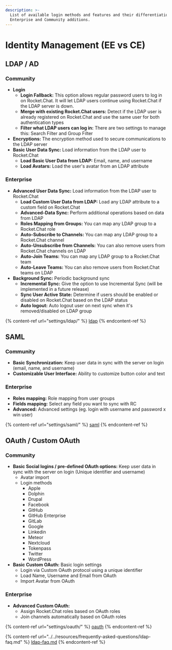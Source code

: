 ```yaml
---
description: >-
  List of available login methods and features and their differentiation for
  Enterprise and Community additions.
---
```


# Identity Management (EE vs CE)

## **LDAP / AD** <a href="#ldap3" id="ldap3"></a>

### **Community**

* **Login**
  * **Login Fallback:** This option allows regular password users to log in on Rocket.Chat. It will let LDAP users continue using Rocket.Chat if the LDAP server is down.
  * **Merge with existing Rocket.Chat users:** Detect if the LDAP user is already registered on Rocket.Chat and use the same user for both authentication types
  * **Filter what LDAP users can log in:** There are two settings to manage this: Search Filter and Group Filter
* **Encryptions:** The encryption method used to secure communications to the LDAP server
* **Basic User Data Sync:** Load information from the LDAP user to Rocket.Chat
  * **Load Basic User Data from LDAP:** Email, name, and username
  * **Load Avatars:** Load the user's avatar from an LDAP attribute

### Enterprise

* **Advanced User Data Sync:** Load information from the LDAP user to Rocket.Chat
  * **Load Custom User Data from LDAP:** Load any LDAP attribute to a custom field on Rocket.Chat
  * **Advanced-Data Sync:** Perform additional operations based on data from LDAP
  * **Roles Mapping from Groups:** You can map any LDAP group to a Rocket.Chat role
  * **Auto-Subscribe to Channels:** You can map any LDAP group to a Rocket.Chat channel
  * **Auto-Unsubscribe from Channels:** You can also remove users from Rocket.Chat channels on LDAP
  * **Auto-Join Teams:** You can map any LDAP group to a Rocket.Chat team
  * **Auto-Leave Teams:** You can also remove users from Rocket.Chat teams on LDAP
* **Background Sync:** Periodic background sync
  * **Incremental Sync:** Give the option to use Incremental Sync (will be implemented in a future release)
  * **Sync User Active State:** Determine if users should be enabled or disabled on Rocket.Chat based on the LDAP status
  * **Auto logout:** Auto logout user on next sync when it's removed/disabled on LDAP group

{% content-ref url="settings/ldap/" %}
[ldap](settings/ldap/)
{% endcontent-ref %}

## **SAML** <a href="#saml3" id="saml3"></a>

### **Community**

* **Basic Synchronization:** Keep user data in sync with the server on login (email, name, and username)
* **Customizable User Interface:** Ability to customize button color and text

### Enterprise

* **Roles mapping:** Role mapping from user groups
* **Fields mapping:** Select any field you want to sync with RC
* **Advanced:** Advanced settings (eg. login with username and password x win user)

{% content-ref url="settings/saml/" %}
[saml](settings/saml/)
{% endcontent-ref %}

## **OAuth / Custom OAuth** <a href="#oauth3" id="oauth3"></a>

### **Community**

* **Basic Social logins / pre-defined OAuth options:** Keep user data in sync with the server on login (Unique identifier and username)
  * Avatar import
  * Login methods
    * Apple
    * Dolphin
    * Drupal
    * Facebook
    * GitHub
    * GitHub Enterprise
    * GitLab
    * Google
    * Linkedin
    * Meteor
    * Nextcloud
    * Tokenpass
    * Twitter
    * WordPress
* **Basic Custom OAuth:** Basic login settings
  * Login via Custom OAuth protocol using a unique identifier
  * Load Name, Username and Email from OAuth
  * Import Avatar from OAuth

### Enterprise

* **Advanced Custom OAuth:**
  * Assign Rocket.Chat roles based on OAuth roles
  * Join channels automatically based on OAuth roles

{% content-ref url="settings/oauth/" %}
[oauth](settings/oauth/)
{% endcontent-ref %}

{% content-ref url="../../resources/frequently-asked-questions/ldap-faq.md" %}
[ldap-faq.md](../../resources/frequently-asked-questions/ldap-faq.md)
{% endcontent-ref %}
